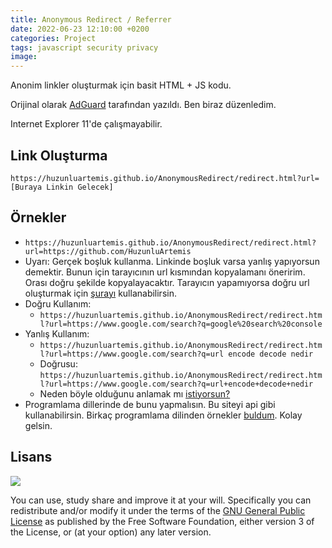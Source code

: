 ```yaml
---
title: Anonymous Redirect / Referrer
date: 2022-06-23 12:10:00 +0200
categories: Project
tags: javascript security privacy
image: 
---
```


Anonim linkler oluşturmak için basit HTML + JS kodu.

Orijinal olarak [AdGuard](https://github.com/HuzunluArtemis/AnonymousRedirect) tarafından yazıldı. Ben biraz düzenledim.

Internet Explorer 11'de çalışmayabilir.

## Link Oluşturma

`https://huzunluartemis.github.io/AnonymousRedirect/redirect.html?url=[Buraya Linkin Gelecek]`

## Örnekler

- `https://huzunluartemis.github.io/AnonymousRedirect/redirect.html?url=https://github.com/HuzunluArtemis`
- Uyarı: Gerçek boşluk kullanma. Linkinde boşluk varsa yanlış yapıyorsun demektir. Bunun için tarayıcının url kısmından kopyalamanı öneririm. Orası doğru şekilde kopyalayacaktır. Tarayıcın yapamıyorsa doğru url oluşturmak için [şurayı](https://www.urlencoder.org/) kullanabilirsin.
- Doğru Kullanım:
    - `https://huzunluartemis.github.io/AnonymousRedirect/redirect.html?url=https://www.google.com/search?q=google%20search%20console`
- Yanlış Kullanım:
    - `https://huzunluartemis.github.io/AnonymousRedirect/redirect.html?url=https://www.google.com/search?q=url encode decode nedir`
    - Doğrusu: `https://huzunluartemis.github.io/AnonymousRedirect/redirect.html?url=https://www.google.com/search?q=url+encode+decode+nedir`
    - Neden böyle olduğunu anlamak mı [istiyorsun?](https://huzunluartemis.github.io/AnonymousRedirect/redirect.html?url=https://www.google.com/search?q=url+encode+decode+nedir)
- Programlama dillerinde de bunu yapmalısın. Bu siteyi api gibi kullanabilirsin. Birkaç programlama dilinden örnekler [buldum](https://huzunluartemis.github.io/AnonymousRedirect/redirect.html?url=https://www.urlencoder.io/blog/). Kolay gelsin.

## Lisans

![](https://www.gnu.org/graphics/gplv3-127x51.png)

You can use, study share and improve it at your will. Specifically you can redistribute and/or modify it under the terms of the [GNU General Public License](https://www.gnu.org/licenses/gpl-3.0.html) as published by the Free Software Foundation, either version 3 of the License, or (at your option) any later version.